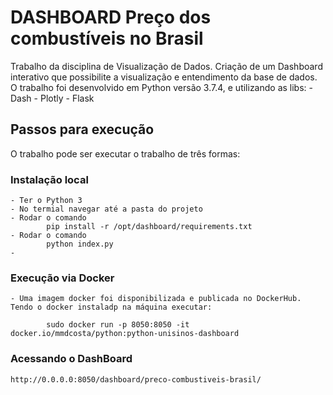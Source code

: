 # DASHBOARD Preço dos combustíveis no Brasil

Trabalho da disciplina de Visualização de Dados. Criação de um Dashboard interativo que possibilite a visualização e entendimento da base de dados.
O trabalho foi desenvolvido em Python versão 3.7.4, e utilizando as libs:
    - Dash
    - Plotly
    - Flask

## Passos para execução

O trabalho pode ser executar o trabalho de três formas:

### Instalação local
    - Ter o Python 3
    - No termial navegar até a pasta do projeto
    - Rodar o comando 
            pip install -r /opt/dashboard/requirements.txt  
    - Rodar o comando
            python index.py
    - 

### Execução via Docker
    - Uma imagem docker foi disponibilizada e publicada no DockerHub. Tendo o docker instaladp na máquina executar:

            sudo docker run -p 8050:8050 -it docker.io/mmdcosta/python:python-unisinos-dashboard

### Acessando o DashBoard
    http://0.0.0.0:8050/dashboard/preco-combustiveis-brasil/